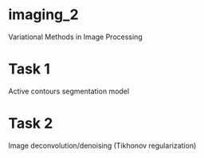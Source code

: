 # imaging_2
Variational Methods in Image Processing
# Task 1
Active contours segmentation model
# Task 2
Image deconvolution/denoising (Tikhonov regularization)
